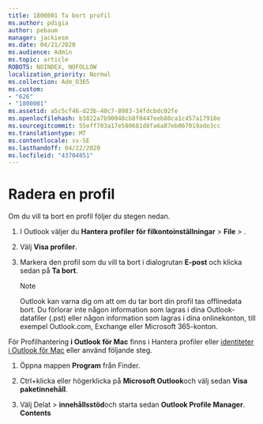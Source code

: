 ```yaml
---
title: 1800001 Ta bort profil
ms.author: pdigia
author: pebaum
manager: jackiesm
ms.date: 04/21/2020
ms.audience: Admin
ms.topic: article
ROBOTS: NOINDEX, NOFOLLOW
localization_priority: Normal
ms.collection: Adm_O365
ms.custom:
- "626"
- "1800001"
ms.assetid: a5c5cf46-d23b-40c7-8983-34fdcbdc02fe
ms.openlocfilehash: b3822a7b90048cb8f0447eeb80ca1c457a17918e
ms.sourcegitcommit: 55eff703a17e500681d8fa6a87eb067019ade3cc
ms.translationtype: MT
ms.contentlocale: sv-SE
ms.lasthandoff: 04/22/2020
ms.locfileid: "43704851"
---
```

# <a name="delete-a-profile"></a>Radera en profil

Om du vill ta bort en profil följer du stegen nedan.
  
1. I Outlook väljer du **Hantera profiler** **för filkontoinställningar** \> **File** \> .

2. Välj **Visa profiler**.

3. Markera den profil som du vill ta bort i dialogrutan **E-post** och klicka sedan på **Ta bort**.

    > [!NOTE]
    > Outlook kan varna dig om att om du tar bort din profil tas offlinedata bort. Du förlorar inte någon information som lagras i dina Outlook-datafiler (.pst) eller någon information som lagras i dina onlinekonton, till exempel Outlook.com, Exchange eller Microsoft 365-konton.
  
För Profilhantering **i Outlook för Mac** finns i Hantera profiler eller [identiteter i Outlook för Mac](https://support.office.com/article/fed2a955-74df-4a24-bef6-78a426958c4c.aspx) eller använd följande steg.
  
1. Öppna mappen **Program** från Finder.

2. Ctrl+klicka eller högerklicka på **Microsoft Outlook**och välj sedan **Visa paketinnehåll**.

3. Välj Delat \> **innehållsstöd**och starta sedan **Outlook Profile Manager**. **Contents**

